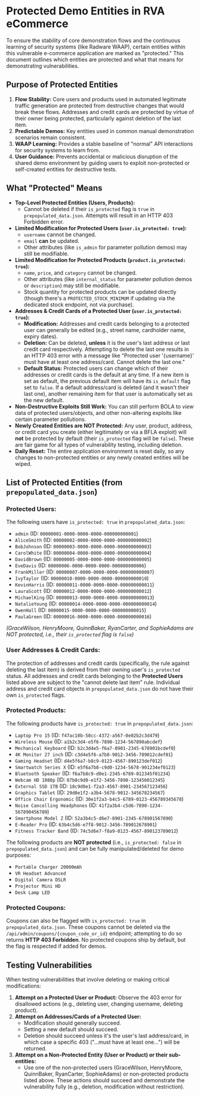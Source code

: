 # Protected Demo Entities in RVA eCommerce

To ensure the stability of core demonstration flows and the continuous learning of security systems (like Radware WAAP), certain entities within this vulnerable e-commerce application are marked as "protected." This document outlines which entities are protected and what that means for demonstrating vulnerabilities.

## Purpose of Protected Entities

1.  **Flow Stability:** Core users and products used in automated legitimate traffic generation are protected from destructive changes that would break these flows. Addresses and credit cards are protected by virtue of their owner being protected, particularly against deletion of the last item.
2.  **Predictable Demos:** Key entities used in common manual demonstration scenarios remain consistent.
3.  **WAAP Learning:** Provides a stable baseline of "normal" API interactions for security systems to learn from.
4.  **User Guidance:** Prevents accidental or malicious disruption of the shared demo environment by guiding users to exploit non-protected or self-created entities for destructive tests.

## What "Protected" Means

*   **Top-Level Protected Entities (Users, Products):**
    *   Cannot be deleted if their `is_protected` flag is `true` in `prepopulated_data.json`. Attempts will result in an HTTP 403 Forbidden error.
*   **Limited Modification for Protected Users (`user.is_protected: true`):**
    *   `username` cannot be changed.
    *   `email` **can** be updated.
    *   Other attributes (like `is_admin` for parameter pollution demos) may still be modifiable.
*   **Limited Modification for Protected Products (`product.is_protected: true`):**
    *   `name`, `price`, and `category` cannot be changed.
    *   Other attributes (like `internal_status` for parameter pollution demos or `description`) may still be modifiable.
    *   Stock quantity for protected products can be updated directly (though there's a `PROTECTED_STOCK_MINIMUM` if updating via the dedicated stock endpoint, not via purchase).
*   **Addresses & Credit Cards of a Protected User (`user.is_protected: true`):**
    *   **Modification:** Addresses and credit cards belonging to a protected user can generally be edited (e.g., street name, cardholder name, expiry dates).
    *   **Deletion:** Can be deleted, **unless** it is the user's last address or last credit card respectively. Attempting to delete the last one results in an HTTP 403 error with a message like "Protected user '{username}' must have at least one address/card. Cannot delete the last one."
    *   **Default Status:** Protected users can change which of their addresses or credit cards is the default at any time. If a new item is set as default, the previous default item will have its `is_default` flag set to `false`. If a default address/card is deleted (and it wasn't their last one), another remaining item for that user is automatically set as the new default.
*   **Non-Destructive Exploits Still Work:** You can still perform BOLA to *view* data of protected users/objects, and other non-altering exploits like certain parameter pollutions.
*   **Newly Created Entities are NOT Protected:** Any user, product, address, or credit card you create (either legitimately or via a BFLA exploit) will **not** be protected by default (their `is_protected` flag will be `false`). These are fair game for all types of vulnerability testing, including deletion.
*   **Daily Reset:** The entire application environment is reset daily, so any changes to non-protected entities or any newly created entities will be wiped.

## List of Protected Entities (from `prepopulated_data.json`)

### Protected Users:

The following users have `is_protected: true` in `prepopulated_data.json`:
*   `admin` (ID: `00000001-0000-0000-0000-000000000001`)
*   `AliceSmith` (ID: `00000002-0000-0000-0000-000000000002`)
*   `BobJohnson` (ID: `00000003-0000-0000-0000-000000000003`)
*   `CarolWhite` (ID: `00000004-0000-0000-0000-000000000004`)
*   `DavidBrown` (ID: `00000005-0000-0000-0000-000000000005`)
*   `EveDavis` (ID: `00000006-0000-0000-0000-000000000006`)
*   `FrankMiller` (ID: `00000007-0000-0000-0000-000000000007`)
*   `IvyTaylor` (ID: `00000010-0000-0000-0000-000000000010`)
*   `KevinHarris` (ID: `00000011-0000-0000-0000-000000000011`)
*   `LauraScott` (ID: `00000012-0000-0000-0000-000000000012`)
*   `MichaelKing` (ID: `00000013-0000-0000-0000-000000000013`)
*   `NatalieYoung` (ID: `00000014-0000-0000-0000-000000000014`)
*   `OwenHall` (ID: `00000015-0000-0000-0000-000000000015`)
*   `PaulaGreen` (ID: `00000016-0000-0000-0000-000000000016`)

*(GraceWilson, HenryMoore, QuinnBaker, RyanCarter, and SophieAdams are NOT protected, i.e., their `is_protected` flag is `false`)*

### User Addresses & Credit Cards:

The protection of addresses and credit cards (specifically, the rule against deleting the last item) is derived from their owning user's `is_protected` status. All addresses and credit cards belonging to the **Protected Users** listed above are subject to the "cannot delete last item" rule. Individual address and credit card objects in `prepopulated_data.json` do not have their own `is_protected` flags.

### Protected Products:

The following products have `is_protected: true` in `prepopulated_data.json`:
*   `Laptop Pro 15` (ID: `f47ac10b-58cc-4372-a567-0e02b2c3d479`)
*   `Wireless Mouse` (ID: `a1b2c3d4-e5f6-7890-1234-567890abcdef`)
*   `Mechanical Keyboard` (ID: `b2c3d4e5-f6a7-8901-2345-678901bcdef0`)
*   `4K Monitor 27 inch` (ID: `c3d4e5f6-a7b8-9012-3456-789012cdef01`)
*   `Gaming Headset` (ID: `d4e5f6a7-b8c9-0123-4567-890123def012`)
*   `Smartwatch Series X` (ID: `e5f6a7b8-c9d0-1234-5678-901234ef0123`)
*   `Bluetooth Speaker` (ID: `f6a7b8c9-d0e1-2345-6789-012345f01234`)
*   `Webcam HD 1080p` (ID: `07b8c9d0-e1f2-3456-7890-123456012345`)
*   `External SSD 1TB` (ID: `18c9d0e1-f2a3-4567-8901-234567123456`)
*   `Graphics Tablet` (ID: `29d0e1f2-a3b4-5678-9012-345678234567`)
*   `Office Chair Ergonomic` (ID: `30e1f2a3-b4c5-6789-0123-456789345678`)
*   `Noise Cancelling Headphones` (ID: `41f2a3b4-c5d6-7890-1234-567890456789`)
*   `Smartphone Model Z` (ID: `52a3b4c5-d6e7-8901-2345-678901567890`)
*   `E-Reader Pro` (ID: `63b4c5d6-e7f8-9012-3456-789012678901`)
*   `Fitness Tracker Band` (ID: `74c5d6e7-f8a9-0123-4567-890123789012`)

The following products are **NOT protected** (i.e., `is_protected: false` in `prepopulated_data.json`) and can be fully manipulated/deleted for demo purposes:
*   `Portable Charger 20000mAh`
*   `VR Headset Advanced`
*   `Digital Camera DSLR`
*   `Projector Mini HD`
*   `Desk Lamp LED`

### Protected Coupons:

Coupons can also be flagged with `is_protected: true` in `prepopulated_data.json`.
These coupons cannot be deleted via the `/api/admin/coupons/{coupon_code_or_id}`
endpoint; attempting to do so returns **HTTP 403 Forbidden**.  No protected
coupons ship by default, but the flag is respected if added for demos.

## Testing Vulnerabilities

When testing vulnerabilities that involve deleting or making critical modifications:
1.  **Attempt on a Protected User or Product:** Observe the 403 error for disallowed actions (e.g., deleting user, changing username, deleting product).
2.  **Attempt on Addresses/Cards of a Protected User:**
    *   Modification should generally succeed.
    *   Setting a new default should succeed.
    *   Deletion should succeed unless it's the user's last address/card, in which case a specific 403 ("...must have at least one...") will be returned.
3.  **Attempt on a Non-Protected Entity (User or Product) or their sub-entities:**
    *   Use one of the non-protected users (GraceWilson, HenryMoore, QuinnBaker, RyanCarter, SophieAdams) or non-protected products listed above.
    These actions should succeed and demonstrate the vulnerability fully (e.g., deletion, modification without restriction).
